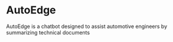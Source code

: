 # AutoEdge
AutoEdge is a chatbot designed to assist automotive engineers by summarizing technical documents
